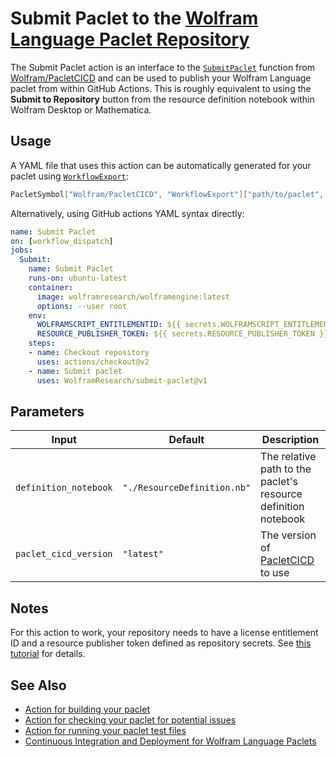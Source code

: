 # Submit Paclet to the [Wolfram Language Paclet Repository](https://resources.wolframcloud.com/PacletRepository/)

The Submit Paclet action is an interface to the 
[`SubmitPaclet`](https://resources.wolframcloud.com/PacletRepository/resources/Wolfram/PacletCICD/ref/SubmitPaclet.html) 
function from 
[Wolfram/PacletCICD](https://resources.wolframcloud.com/PacletRepository/resources/Wolfram/PacletCICD/) 
and can be used to publish your Wolfram Language paclet from within GitHub Actions. 
This is roughly equivalent to using the **Submit to Repository** button from the resource definition notebook within 
Wolfram Desktop or Mathematica.

## Usage

A YAML file that uses this action can be automatically generated for your paclet using 
[`WorkflowExport`](https://resources.wolframcloud.com/PacletRepository/resources/Wolfram/PacletCICD/ref/WorkflowExport.html):

```Mathematica
PacletSymbol["Wolfram/PacletCICD", "WorkflowExport"]["path/to/paclet", "Submit"]
```

Alternatively, using GitHub actions YAML syntax directly:
```yaml
name: Submit Paclet
on: [workflow_dispatch]
jobs: 
  Submit: 
    name: Submit Paclet
    runs-on: ubuntu-latest
    container: 
      image: wolframresearch/wolframengine:latest
      options: --user root
    env: 
      WOLFRAMSCRIPT_ENTITLEMENTID: ${{ secrets.WOLFRAMSCRIPT_ENTITLEMENTID }}
      RESOURCE_PUBLISHER_TOKEN: ${{ secrets.RESOURCE_PUBLISHER_TOKEN }}
    steps: 
    - name: Checkout repository
      uses: actions/checkout@v2
    - name: Submit paclet
      uses: WolframResearch/submit-paclet@v1
```

## Parameters

Input                     | Default                     | Description
------------------------- | --------------------------- | ---------------
`definition_notebook`     | `"./ResourceDefinition.nb"` | The relative path to the paclet's resource definition notebook
`paclet_cicd_version`     | `"latest"`                  | The version of [PacletCICD](https://resources.wolframcloud.com/PacletRepository/resources/Wolfram/PacletCICD/) to use

## Notes
For this action to work, your repository needs to have a license entitlement ID and a resource publisher token defined as repository secrets. See [this tutorial](https://resources.wolframcloud.com/PacletRepository/resources/Wolfram/PacletCICD/tutorial/GitHubActionsQuickStart.html) for details.


## See Also

- [Action for building your paclet](https://github.com/WolframResearch/build-paclet)
- [Action for checking your paclet for potential issues](https://github.com/WolframResearch/check-paclet)
- [Action for running your paclet test files](https://github.com/WolframResearch/test-paclet)
- [Continuous Integration and Deployment for Wolfram Language Paclets](https://resources.wolframcloud.com/PacletRepository/resources/Wolfram/PacletCICD/)